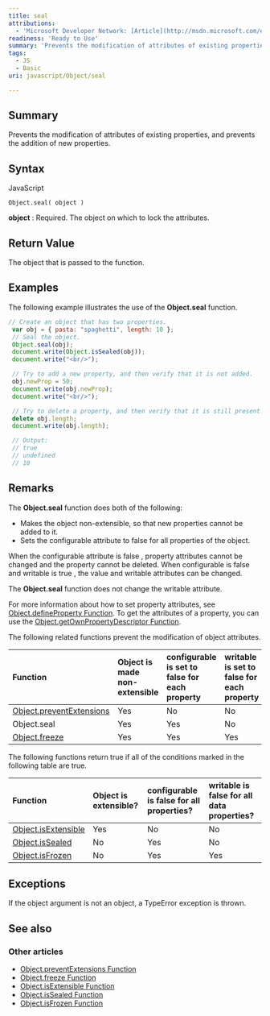 ```yaml
---
title: seal
attributions:
  - 'Microsoft Developer Network: [Article](http://msdn.microsoft.com/en-us/library/ie/ff806192(v=vs.94).aspx)'
readiness: 'Ready to Use'
summary: 'Prevents the modification of attributes of existing properties, and prevents the addition of new properties.'
tags:
  - JS
  - Basic
uri: javascript/Object/seal

---
```

## Summary

Prevents the modification of attributes of existing properties, and prevents the addition of new properties.

## Syntax

<span class="language">JavaScript</span>

    Object.seal( object )

**object**
:   Required. The object on which to lock the attributes.

## Return Value

The object that is passed to the function.

## Examples

The following example illustrates the use of the **Object.seal** function.

``` js
// Create an object that has two properties.
 var obj = { pasta: "spaghetti", length: 10 };
 // Seal the object.
 Object.seal(obj);
 document.write(Object.isSealed(obj));
 document.write("<br/>");

 // Try to add a new property, and then verify that it is not added.
 obj.newProp = 50;
 document.write(obj.newProp);
 document.write("<br/>");

 // Try to delete a property, and then verify that it is still present.
 delete obj.length;
 document.write(obj.length);

 // Output:
 // true
 // undefined
 // 10
```

## Remarks

The **Object.seal** function does both of the following:

-   Makes the object non-extensible, so that new properties cannot be added to it.
-   Sets the configurable attribute to false for all properties of the object.

When the configurable attribute is false , property attributes cannot be changed and the property cannot be deleted. When configurable is false and writable is true , the value and writable attributes can be changed.

The **Object.seal** function does not change the writable attribute.

For more information about how to set property attributes, see [Object.defineProperty Function](/javascript/Object/defineProperty). To get the attributes of a property, you can use the [Object.getOwnPropertyDescriptor Function](/javascript/Object/getOwnPropertyDescriptor).

The following related functions prevent the modification of object attributes.

|Function|Object is made non-extensible|configurable is set to false for each property|writable is set to false for each property|
|:-------|:----------------------------|:---------------------------------------------|:-----------------------------------------|
|[Object.preventExtensions](/javascript/Object/preventExtensions)|Yes|No|No|
|Object.seal|Yes|Yes|No|
|[Object.freeze](/javascript/Object/freeze)|Yes|Yes|Yes|

The following functions return true if all of the conditions marked in the following table are true.

|Function|Object is extensible?|configurable is false for all properties?|writable is false for all data properties?|
|:-------|:--------------------|:----------------------------------------|:-----------------------------------------|
|[Object.isExtensible](/javascript/Object/isExtensible)|Yes|No|No|
|[Object.isSealed](/javascript/Object/isSealed)|No|Yes|No|
|[Object.isFrozen](/javascript/Object/isFrozen)|No|Yes|Yes|

## Exceptions

If the object argument is not an object, a TypeError exception is thrown.

## See also

### Other articles

-   [Object.preventExtensions Function](/javascript/Object/preventExtensions)
-   [Object.freeze Function](/javascript/Object/freeze)
-   [Object.isExtensible Function](/javascript/Object/isExtensible)
-   [Object.isSealed Function](/javascript/Object/isSealed)
-   [Object.isFrozen Function](/javascript/Object/isFrozen)


